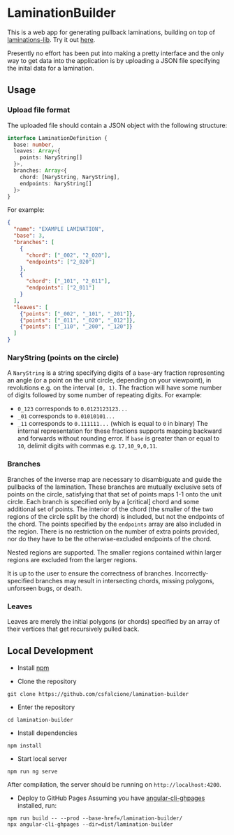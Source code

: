 # LaminationBuilder
This is a web app for generating pullback laminations, building on top of <a href="https://github.com/csfalcione/laminations-lib">laminations-lib</a>. Try it out <a href="https://csfalcione.github.io/lamination-builder">here</a>.

Presently no effort has been put into making a pretty interface and the only way to get data into the application is by uploading a JSON file specifying the inital data for a lamination.

## Usage

### Upload file format
The uploaded file should contain a JSON object with the following structure:
```typescript
interface LaminationDefinition {
  base: number,
  leaves: Array<{
    points: NaryString[]
  }>,
  branches: Array<{
    chord: [NaryString, NaryString],
    endpoints: NaryString[]
  }>
}
```

For example:
```json
{
  "name": "EXAMPLE LAMINATION",
  "base": 3,
  "branches": [
    {
      "chord": ["_002", "2_020"],
      "endpoints": ["2_020"]
    },
    {
      "chord": ["_101", "2_011"],
      "endpoints": ["2_011"]
    }
  ],
  "leaves": [
    {"points": ["_002", "_101", "_201"]},
    {"points": ["_011", "_020", "_012"]},
    {"points": ["_110", "_200", "_120"]}
  ]
}
```


### NaryString (points on the circle)
A `NaryString` is a string specifying digits of a `base`-ary fraction representing an angle (or a point on the unit circle, depending on your viewpoint), in revolutions e.g. on the interval `[0, 1)`. The fraction will have some number of digits followed by some number of repeating digits. For example:
- `0_123` corresponds to `0.0123123123...`
- `_01` corresponds to `0.01010101...`
- `_11` corresponds to `0.111111...` (which is equal to `0` in binary)
The internal representation for these fractions supports mapping backward and forwards without rounding error. If `base` is greater than or equal to `10`, delimit digits with commas e.g. `17,10_9,0,11`.

### Branches
Branches of the inverse map are necessary to disambiguate and guide the pullbacks of the lamination. These branches are mutually exclusive sets of points on the circle, satisfying that that set of points maps 1-1 onto the unit circle. Each branch is specified only by a [critical] chord and some additional set of points. The interior of the chord (the smaller of the two regions of the circle split by the chord) is included, but not the endpoints of the chord. The points specified by the `endpoints` array are also included in the region. There is no restriction on the number of extra points provided, nor do they have to be the otherwise-excluded endpoints of the chord.

Nested regions are supported. The smaller regions contained within larger regions are excluded from the larger regions.

It is up to the user to ensure the correctness of branches. Incorrectly-specified branches may result in intersecting chords, missing polygons, unforseen bugs, or death.

### Leaves
Leaves are merely the initial polygons (or chords) specified by an array of their vertices that get recursively pulled back.

## Local Development

- Install <a href="https://www.npmjs.com/get-npm">npm</a>

- Clone the repository
```
git clone https://github.com/csfalcione/lamination-builder
```

- Enter the repository
```
cd lamination-builder
```

- Install dependencies
```
npm install
```

- Start local server
```
npm run ng serve
```
After compilation, the server should be running on `http://localhost:4200`.

- Deploy to GitHub Pages
Assuming you have <a href="https://github.com/angular-schule/angular-cli-ghpages/blob/master/docs/README_standalone.md">angular-cli-ghpages</a> installed, run:
```
npm run build -- --prod --base-href=/lamination-builder/
npx angular-cli-ghpages --dir=dist/lamination-builder
```
